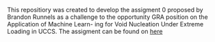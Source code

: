 This repositiory was created to develop the assigment 0 proposed by Brandon Runnels as a challenge to the opportunity GRA position on the Application of Machine Learn-
ing for Void Nucleation Under Extreme Loading in UCCS.
The assigment can be found on [here](https://www.solids.group/assignment-zero/)
